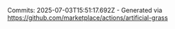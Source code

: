 Commits: 2025-07-03T15:51:17.692Z - Generated via https://github.com/marketplace/actions/artificial-grass
<br>
